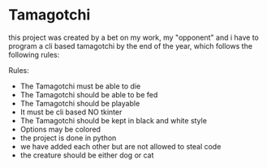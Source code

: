# Tamagotchi

this project was created by a bet on my work, my "opponent" and i have to program a cli based tamagotchi by the end of the year, which follows the following rules:

Rules:
- The Tamagotchi must be able to die
- The Tamagotchi should be able to be fed
- The Tamagotchi should be playable
- It must be cli based NO tkinter
- The Tamagotchi should be kept in black and white style
- Options may be colored
- the project is done in python
- we have added each other but are not allowed to steal code
- the creature should be either dog or cat

